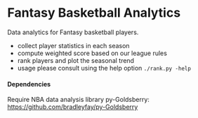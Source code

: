 # Fantasy Basketball Analytics
Data analytics for Fantasy basketball players.

- collect player statistics in each season
- compute weighted score based on our league rules
- rank players and plot the seasonal trend
- usage please consult using the help option ```./rank.py -help```

#### Dependencies
Require NBA data analysis library py-Goldsberry: https://github.com/bradleyfay/py-Goldsberry
